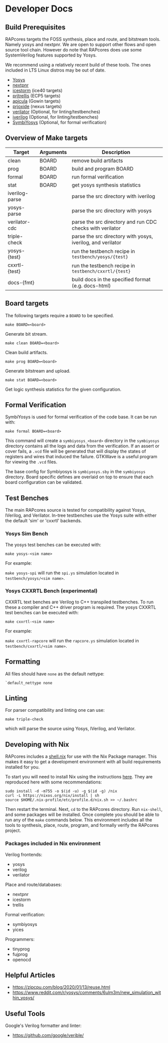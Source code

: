 # Developer Docs

## Build Prerequisites

RAPcores targets the FOSS synthesis, place and route, and bitstream tools. Namely yosys and
nextpnr. We are open to support other flows and open source tool chain. However do note
that RAPcores does use some SystemVerilog features supported by Yosys.

We recommend using a relatively recent build of these tools. The ones included in LTS Linux
distros may be out of date.

- [Yosys](https://github.com/YosysHQ/yosys)
- [nextpnr](https://github.com/YosysHQ/nextpnr)
- [icestorm](https://github.com/YosysHQ/icestorm) (ice40 targets)
- [prjtrellis](https://github.com/YosysHQ/prjtrellis) (ECP5 targets)
- [apicula](https://github.com/YosysHQ/apicula) (Gowin targets)
- [prjoxide](https://github.com/gatecat/prjoxide) (nexus targets)
- [verilator](https://github.com/verilator/verilator) (Optional, for linting/testbenches)
- [iverilog](https://github.com/steveicarus/iverilog) (Optional, for linting/testbenches)
- [SymbiYosys](https://github.com/YosysHQ/SymbiYosys) (Optional, for formal verification)

## Overview of Make targets

| Target         | Arguments | Description |
|----------------|-----------|-------------|
| clean          | BOARD     | remove build artifacts  |
| prog           | BOARD     | build and program BOARD |
| formal         | BOARD     | run formal verification |
| stat           | BOARD     | get yosys synthesis statistics |
| iverilog-parse |           | parse the src directory with iverilog |
| yosys-parse    |           | parse the src directory with yosys |
| verilator-cdc  |           | parse the src directory and run CDC checks with verilator |
| triple-check   |           | parse the src directory with yosys, iverilog, and verilator |
| yosys-{test}   |           | run the testbench recipe in `testbench/yosys/{test}` |
| cxxrtl-{test}  |           | run the testbench recipe in `testbench/cxxrtl/{test}` |
| docs-{fmt}     |           | build docs in the specified format (e.g. docs-html)  |

## Board targets

The following targets require a `BOARD` to be specified.

`make BOARD=<board>`

Generate bit stream.

`make clean BOARD=<board>`

Clean build artifacts.

`make prog BOARD=<board>`

Generate bitstream and upload.

`make stat BOARD=<board>`

Get logic synthesis statistics for the given configuration.


## Formal Verification

SymbiYosys is used for formal verification of the code base. It can be run with:

`make formal BOARD=<board>`

This command will create a `symbiyosys_<board>` directory in the `symbiyosys` directory
contains all the logs and data from the verification. If an assert or
cover fails, a `.vcd` file will be generated that will display the states
of registers and wires that induced the failure. GTKWave is a useful
program for viewing the `.vcd` files.

The base config for Symbiyosys is `symbiyosys.sby` in the `symbiyosys` directory.
Board specific defines are overlaid on top to ensure that each board configuration
can be validated.

## Test Benches

The main RAPcores source is tested for compatibility against Yosys, IVerilog, and Verilator.
In-tree testbenches use the Yosys suite with either the default 'sim' or 'cxxrtl' backends.

### Yosys Sim Bench

The yosys test benches can be executed with:

`make yosys-<sim name>`

For example:

`make yosys-spi` will run the `spi.ys` simulation located in `testbench/yosys/<sim name>`.

### Yosys CXXRTL Bench (experimental)

CXXRTL text benches are Verilog to C++ transpiled testbenches. To run these a compiler and C++ driver
program is required. 
The yosys CXXRTL test benches can be executed with:

`make cxxrtl-<sim name>`

For example:

`make cxxrtl-rapcore` will run the `rapcore.ys` simulation located in `testbench/cxxrtl/<sim name>`.

## Formatting

All files should have `none` as the default nettype:

```
`default_nettype none
```

## Linting

For parser compatibility and linting one can use:

```
make triple-check
```

which will parse the source using Yosys, IVerilog, and Verilator.

## Developing with Nix

RAPcores includes a [shell.nix](../shell.nix) for use with the Nix Package manager.
This makes it easy to get a development environment with all build requirements installed
for you.

To start you will need to install Nix using the instructions [here](https://nixos.wiki/wiki/Nix_Installation_Guide).
They are reproduced here with some recommendations:

```
sudo install -d -m755 -o $(id -u) -g $(id -g) /nix
curl -L https://nixos.org/nix/install | sh
source $HOME/.nix-profile/etc/profile.d/nix.sh >> ~/.bashrc
```

Then restart the terminal. Next, `cd` to the RAPcores directory. Run `nix-shell`, and some
packages will be installed. Once complete you should be able to run any of the `make` commands
below. This environment includes all the tools to synthesis, place, route, program, and
formally verify the RAPcores project.

### Packages included in Nix environment

Verilog frontends:

- yosys
- verilog 
- verilator

Place and route/databases:

- nextpnr
- icestorm
- trellis

Formal verification:

- symbiyosys
- yices

Programmers:

- tinyprog
- fujprog
- openocd

## Helpful Articles

- https://zipcpu.com/blog/2020/01/13/reuse.html
- https://www.reddit.com/r/yosys/comments/6ulm3m/new_simulation_within_yosys/

## Useful Tools

Google's Verilog formatter and linter:
- https://github.com/google/verible/
